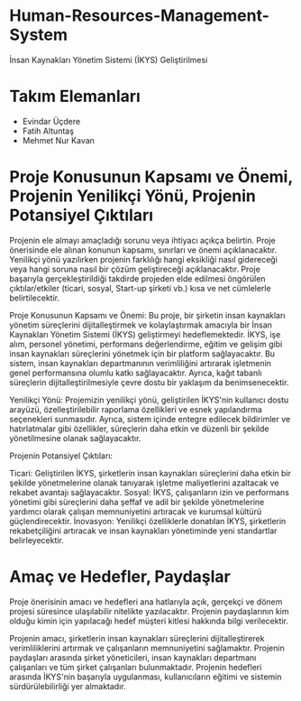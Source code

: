 # Human-Resources-Management-System 

İnsan Kaynakları Yönetim Sistemi (İKYS) Geliştirilmesi

# Takım Elemanları
- Evindar Üçdere
- Fatih Altuntaş
- Mehmet Nur Kavan

# Proje Konusunun Kapsamı ve Önemi, Projenin Yenilikçi Yönü, Projenin Potansiyel Çıktıları
 Projenin ele almayı amaçladığı sorunu veya ihtiyacı açıkça belirtin.
Proje önerisinde ele alınan konunun kapsamı, sınırları ve önemi açıklanacaktır.
Yenilikçi yönü yazılırken projenin farklılığı hangi eksikliği nasıl gidereceği veya hangi soruna nasıl bir çözüm geliştireceği açıklanacaktır. 
Proje başarıyla gerçekleştirildiği takdirde projeden elde edilmesi öngörülen çıktılar/etkiler (ticari, sosyal, Start-up şirketi vb.) kısa ve net cümlelerle belirtilecektir.

Proje Konusunun Kapsamı ve Önemi:
Bu proje, bir şirketin insan kaynakları yönetim süreçlerini dijitalleştirmek ve kolaylaştırmak amacıyla bir İnsan Kaynakları Yönetim Sistemi (İKYS) geliştirmeyi hedeflemektedir. İKYS, işe alım, personel yönetimi, performans değerlendirme, eğitim ve gelişim gibi insan kaynakları süreçlerini yönetmek için bir platform sağlayacaktır. Bu sistem, insan kaynakları departmanının verimliliğini artırarak işletmenin genel performansına olumlu katkı sağlayacaktır. Ayrıca, kağıt tabanlı süreçlerin dijitalleştirilmesiyle çevre dostu bir yaklaşım da benimsenecektir.

Yenilikçi Yönü:
Projemizin yenilikçi yönü, geliştirilen İKYS'nin kullanıcı dostu arayüzü, özelleştirilebilir raporlama özellikleri ve esnek yapılandırma seçenekleri sunmasıdır. Ayrıca, sistem içinde entegre edilecek bildirimler ve hatırlatmalar gibi özellikler, süreçlerin daha etkin ve düzenli bir şekilde yönetilmesine olanak sağlayacaktır.

Projenin Potansiyel Çıktıları:

Ticari: Geliştirilen İKYS, şirketlerin insan kaynakları süreçlerini daha etkin bir şekilde yönetmelerine olanak tanıyarak işletme maliyetlerini azaltacak ve rekabet avantajı sağlayacaktır.
Sosyal: İKYS, çalışanların izin ve performans yönetimi gibi süreçlerini daha şeffaf ve adil bir şekilde yönetmelerine yardımcı olarak çalışan memnuniyetini artıracak ve kurumsal kültürü güçlendirecektir.
İnovasyon: Yenilikçi özelliklerle donatılan İKYS, şirketlerin rekabetçiliğini artıracak ve insan kaynakları yönetiminde yeni standartlar belirleyecektir.

# Amaç ve Hedefler, Paydaşlar
Proje önerisinin amacı ve hedefleri ana hatlarıyla açık, gerçekçi ve dönem projesi süresince ulaşılabilir nitelikte yazılacaktır.
Projenin paydaşlarının kim olduğu kimin için yapılacağı hedef müşteri kitlesi hakkında bilgi verilecektir.

Projenin amacı, şirketlerin insan kaynakları süreçlerini dijitalleştirerek verimliliklerini artırmak ve çalışanların memnuniyetini sağlamaktır. Projenin paydaşları arasında şirket yöneticileri, insan kaynakları departmanı çalışanları ve tüm şirket çalışanları bulunmaktadır. Projenin hedefleri arasında İKYS'nin başarıyla uygulanması, kullanıcıların eğitimi ve sistemin sürdürülebilirliği yer almaktadır.
